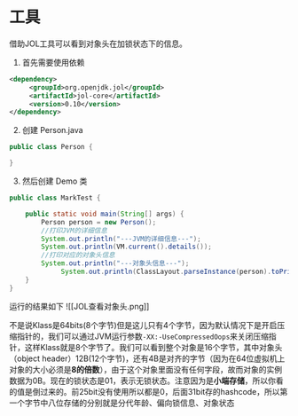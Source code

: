 # 工具
借助JOL工具可以看到对象头在加锁状态下的信息。

1. 首先需要使用依赖
```xml
<dependency>
     <groupId>org.openjdk.jol</groupId>
     <artifactId>jol-core</artifactId>
     <version>0.10</version>
</dependency>
```

2. 创建 Person.java
```java
public class Person {

}
```

3. 然后创建 Demo 类

```java
public class MarkTest {

    public static void main(String[] args) {
        Person person = new Person();
        //打印JVM的详细信息
        System.out.println("---JVM的详细信息---");
        System.out.println(VM.current().details());
        //打印对应的对象头信息
        System.out.println("---对象头信息---");
   	         System.out.println(ClassLayout.parseInstance(person).toPrintable());
    }
}
```

运行的结果如下
![[JOL查看对象头.png]]

不是说Klass是64bits(8个字节)但是这儿只有4个字节，因为默认情况下是开启压缩指针的，我们可以通过JVM运行参数`-XX:-UseCompressedOops`来关闭压缩指针，这样Klass就是8个字节了。我们可以看到整个对象是16个字节，其中对象头（object header）12B(12个字节)，还有4B是对齐的字节（因为在64位虚拟机上对象的大小必须是**8的倍数**），由于这个对象里面没有任何字段，故而对象的实例数据为0B。现在的锁状态是01，表示无锁状态。注意因为是**小端存储**，所以你看的值是倒过来的。前25bit没有使用所以都是0，后面31bit存的hashcode，所以第一个字节中八位存储的分别就是分代年龄、偏向锁信息、对象状态